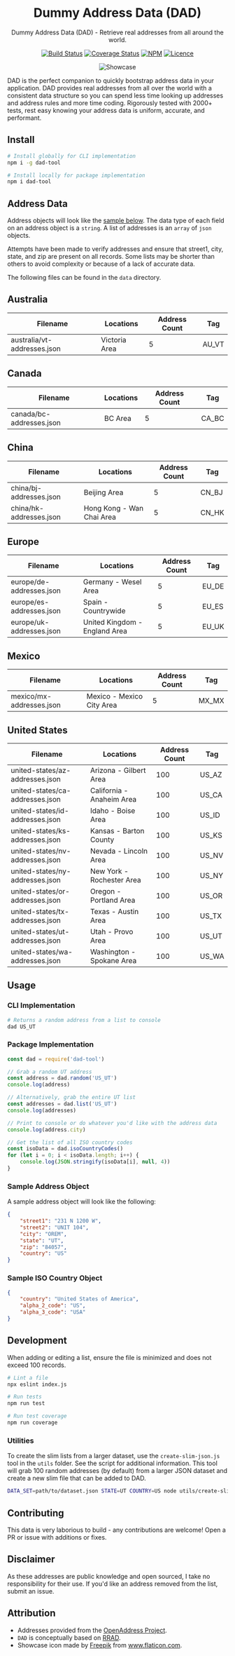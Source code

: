 <div align="center">

# Dummy Address Data (DAD)

Dummy Address Data (DAD) - Retrieve real addresses from all around the world.

[![Build Status](https://travis-ci.com/justintime50/dad.svg?branch=master)](https://travis-ci.com/justintime50/dad)
[![Coverage Status](https://coveralls.io/repos/github/Justintime50/dad/badge.svg?branch=master)](https://coveralls.io/github/Justintime50/dad?branch=master)
[![NPM](https://img.shields.io/npm/v/dad-tool)](https://www.npmjs.com/package/dad-tool)
[![Licence](https://img.shields.io/github/license/justintime50/dad)](https://opensource.org/licenses/mit-license.php)

<img src="assets/showcase.png" alt="Showcase">

</div>

DAD is the perfect companion to quickly bootstrap address data in your application. DAD provides real addresses from all over the world with a consistent data structure so you can spend less time looking up addresses and address rules and more time coding. Rigorously tested with 2000+ tests, rest easy knowing your address data is uniform, accurate, and performant.

## Install

```bash
# Install globally for CLI implementation
npm i -g dad-tool

# Install locally for package implementation
npm i dad-tool
```

## Address Data

Address objects will look like the [sample below](#sample-address-object). The data type of each field on an address object is a `string`. A list of addresses is an `array` of `json` objects.

Attempts have been made to verify addresses and ensure that street1, city, state, and zip are present on all records. Some lists may be shorter than others to avoid complexity or because of a lack of accurate data.

The following files can be found in the `data` directory.

## Australia

| Filename                    | Locations       | Address Count | Tag    |
| --------------------------- | --------------- | ------------- | ------ |
| australia/vt-addresses.json | Victoria Area   | 5             | AU_VT  |

## Canada

| Filename                 | Locations       | Address Count | Tag    |
| ------------------------ | --------------- | ------------- | ------ |
| canada/bc-addresses.json | BC Area         | 5             | CA_BC  |

## China

| Filename                | Locations                 | Address Count | Tag    |
| ----------------------- | ------------------------- | ------------- | ------ |
| china/bj-addresses.json | Beijing Area              | 5             | CN_BJ  |
| china/hk-addresses.json | Hong Kong - Wan Chai Area | 5             | CN_HK  |

## Europe

| Filename                 | Locations                     | Address Count | Tag    |
| ------------------------ | ----------------------------- | ------------- | ------ |
| europe/de-addresses.json | Germany - Wesel Area          | 5             | EU_DE  |
| europe/es-addresses.json | Spain - Countrywide           | 5             | EU_ES  |
| europe/uk-addresses.json | United Kingdom - England Area | 5             | EU_UK  |

## Mexico

| Filename                 | Locations                     | Address Count | Tag    |
| ------------------------ | ----------------------------- | ------------- | ------ |
| mexico/mx-addresses.json | Mexico - Mexico City Area     | 5             | MX_MX  |

## United States

| Filename                        | Locations                 | Address Count | Tag    |
| ------------------------------- | ------------------------- | ------------- | ------ |
| united-states/az-addresses.json | Arizona - Gilbert Area    | 100           | US_AZ  |
| united-states/ca-addresses.json | California - Anaheim Area | 100           | US_CA  |
| united-states/id-addresses.json | Idaho - Boise Area        | 100           | US_ID  |
| united-states/ks-addresses.json | Kansas - Barton County    | 100           | US_KS  |
| united-states/nv-addresses.json | Nevada - Lincoln Area     | 100           | US_NV  |
| united-states/ny-addresses.json | New York - Rochester Area | 100           | US_NY  |
| united-states/or-addresses.json | Oregon - Portland Area    | 100           | US_OR  |
| united-states/tx-addresses.json | Texas - Austin Area       | 100           | US_TX  |
| united-states/ut-addresses.json | Utah - Provo Area         | 100           | US_UT  |
| united-states/wa-addresses.json | Washington - Spokane Area | 100           | US_WA  |

## Usage

### CLI Implementation

```bash
# Returns a random address from a list to console
dad US_UT
```

### Package Implementation

```javascript
const dad = require('dad-tool')

// Grab a random UT address
const address = dad.random('US_UT')
console.log(address)

// Alternatively, grab the entire UT list
const addresses = dad.list('US_UT')
console.log(addresses)

// Print to console or do whatever you'd like with the address data
console.log(address.city)

// Get the list of all ISO country codes
const isoData = dad.isoCountryCodes()
for (let i = 0; i < isoData.length; i++) {
    console.log(JSON.stringify(isoData[i], null, 4))
}
```

### Sample Address Object

A sample address object will look like the following:

```json
{
    "street1": "231 N 1200 W",
    "street2": "UNIT 104",
    "city": "OREM",
    "state": "UT",
    "zip": "84057",
    "country": "US"
}
```

### Sample ISO Country Object

```json
{
    "country": "United States of America",
    "alpha_2_code": "US",
    "alpha_3_code": "USA"
}
```

## Development

When adding or editing a list, ensure the file is minimized and does not exceed 100 records.

```bash
# Lint a file
npx eslint index.js

# Run tests
npm run test

# Run test coverage
npm run coverage
```

### Utilities

To create the slim lists from a larger dataset, use the `create-slim-json.js` tool in the `utils` folder. See the script for additional information. This tool will grab 100 random addresses (by default) from a larger JSON dataset and create a new slim file that can be added to DAD.

```bash
DATA_SET=path/to/dataset.json STATE=UT COUNTRY=US node utils/create-slim-json.js
```

## Contributing

This data is very laborious to build - any contributions are welcome! Open a PR or issue with additions or fixes.

## Disclaimer

As these addresses are public knowledge and open sourced, I take no responsibility for their use. If you'd like an address removed from the list, submit an issue.

## Attribution

- Addresses provided from the [OpenAddress Project](https://openaddresses.io).
- `DAD` is conceptually based on [RRAD](https://github.com/EthanRBrown/rrad).
- Showcase icon made by <a href="https://www.flaticon.com/authors/freepik" title="Freepik">Freepik</a> from <a href="https://www.flaticon.com/" title="Flaticon"> www.flaticon.com</a>.
